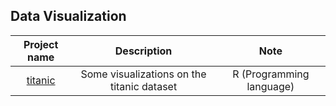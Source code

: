 ## Data Visualization

|**Project name**|**Description**|**Note**|
|:---:|:---:|:---:|
|[titanic](https://absolutewinter.github.io/portfolio/r-titanic/)|Some visualizations on the titanic dataset|R (Programming language)|